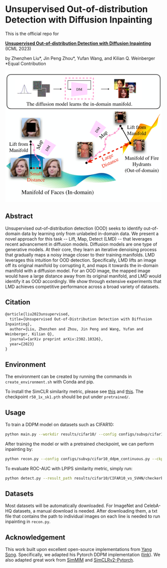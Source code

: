 # Unsupervised Out-of-distribution Detection with Diffusion Inpainting

This is the official repo for

[**Unsupervised Out-of-distribution Detection with Diffusion Inpainting**](https://arxiv.org/abs/2302.10326) (ICML 2023)

by Zhenzhen Liu*, Jin Peng Zhou*, Yufan Wang, and Kilian Q. Weinberger \
*Equal Contribution

![Figure](figures/manifold.jpeg)

## Abstract
Unsupervised out-of-distribution detection (OOD) seeks to identify out-of-domain data by learning only from unlabeled in-domain data. We present a novel approach for this task -- Lift, Map, Detect (LMD) -- that leverages recent advancement in diffusion models. Diffusion models are one type of generative models. At their core, they learn an iterative denoising process that gradually maps a noisy image closer to their training manifolds. LMD leverages this intuition for OOD detection. Specifically, LMD lifts an image off its original manifold by corrupting it, and maps it towards the in-domain manifold with a diffusion model. For an OOD image, the mapped image would have a large distance away from its original manifold, and LMD would identify it as OOD accordingly. We show through extensive experiments that LMD achieves competitive performance across a broad variety of datasets.

## Citation
```
@article{liu2023unsupervised,
  title={Unsupervised Out-of-Distribution Detection with Diffusion Inpainting},
  author={Liu, Zhenzhen and Zhou, Jin Peng and Wang, Yufan and Weinberger, Kilian Q},
  journal={arXiv preprint arXiv:2302.10326},
  year={2023}
}
```

## Environment
The environment can be created by running the commands in `create_environment.sh` with Conda and pip.

To install the SimCLR similarity metric, please see [this](https://github.com/google-research/simclr) and [this](https://github.com/Separius/SimCLRv2-Pytorch). The checkpoint `r50_1x_sk1.pth` should be put under `pretrained/`.

## Usage
To train a DDPM model on datasets such as CIFAR10:
```bash
python main.py --workdir results/cifar10/ --config configs/subvp/cifar10_ddpm_continuous.py --mode train
``` 

After training the model or with a pretrained checkpoint, we can perform inpainting by:
```bash
python recon.py --config configs/subvp/cifar10_ddpm_continuous.py --ckpt_path results/cifar10/checkpoints/checkpoint_20.pth --in_domain CIFAR10 --out_of_domain SVHN --batch_size 200 --mask_type checkerboard_alt --mask_num_blocks 8 --reps_per_image 10 --workdir results/cifar10/CIFAR10_vs_SVHN/
``` 

To evaluate ROC-AUC with LPIPS similarity metric, simply run:
```bash
python detect.py --result_path results/cifar10/CIFAR10_vs_SVHN/checkerboard_alt_blocks8_reps10/ --reps 10 --metric LPIPS
``` 
## Datasets
Most datasets will be automatically downloaded. For ImageNet and CelebA-HQ datasets, a manual download is needed. After downloading them, a txt file that contains the path to individual images on each line is needed to run inpainting in `recon.py`.

## Acknowledgement
This work built upon excellent open-source implementations from [Yang Song](https://yang-song.net/). Specifically, we adapted his Pytorch DDPM implementation ([link](https://github.com/yang-song/score_sde_pytorch)). We also adapted great work from [SimMIM](https://github.com/microsoft/SimMIM) and [SimCLRv2-Pytorch](https://github.com/Separius/SimCLRv2-Pytorch).